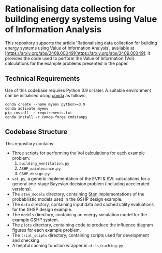 # Rationalising data collection for building energy systems using Value of Information Analysis

This repository supports the article 'Rationalising data collection for building energy systems using Value of Information Analysis', available at [https://arxiv.org/abs/2409.00049](https://arxiv.org/abs/2409.00049).
It provides the code used to perform the Value of Information (VoI) calculations for the example problems presented in the paper.

## Technical Requirements

Use of this codebase requires Python 3.9 or later.
A suitable environment can be initialised using [conda](https://docs.conda.io/projects/conda/en/latest/user-guide/tasks/manage-environments.html#) as follows:

```
conda create --name myenv python>=3.9
conda activate myenv
pip install -r requirements.txt
conda install -c conda-forge cmdstanpy
```

## Codebase Structure

This repository contains:

- Three scripts for performing the VoI calculations for each example problem:
    1. `building_ventilation.py`
    2. `ASHP_maintenance.py`
    3. `GSHP_design.py`
- `voi.py`, a generic implementation of the EVPI & EVII calculations for a general one-stage Bayesian decision problem (including accelerated versions).
- The `stan_models` directory, containing [Stan](https://github.com/stan-dev/stan) implementations of the probabilistic models used in the GSHP design example.
- The `data` directory, containing input data and cached utility evaluations for the GHSP design example.
- The `models` directory, containing an energy simulation model for the example GSHP system.
- The `plots` directory, containing code to produce the influence diagram figures for each example problem.
- The `trial_scipts` directory, containing scripts used for development and checking.
- A helpful caching function wrapper in `utils/caching.py`
